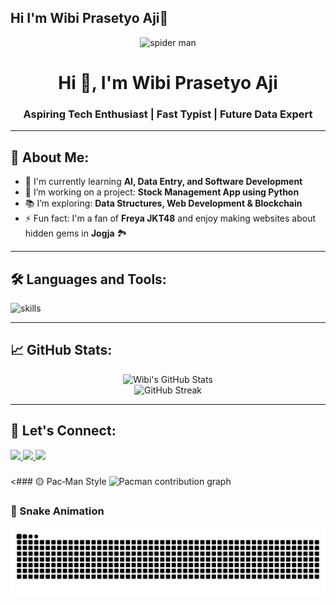 ## Hi I'm Wibi Prasetyo Aji👋

<!--
**Wibiboy/Wibiboy** is a ✨ _special_ ✨ repository because its `README.md` (this file) appears on your GitHub profile.

Here are some ideas to get you started:

- 🔭 I’m currently working on ...
- 🌱 I’m currently learning ...
- 👯 I’m looking to collaborate on ...
- 🤔 I’m looking for help with ...
- 💬 Ask me about ...
- 📫 How to reach me: ...
- 😄 Pronouns: ...
- ⚡ Fun fact: ...
-->
<!-- HEADER -->
<p align="center">
  <img src="https://media.giphy.com/media/1qErVv5GVUac8uqBJU/giphy.gif" width="200" alt="spider man">
</p>

<h1 align="center">Hi 👋, I'm Wibi Prasetyo Aji</h1>
<h3 align="center">Aspiring Tech Enthusiast | Fast Typist | Future Data Expert</h3>

---

## 💫 About Me:
- 🌱 I'm currently learning **AI, Data Entry, and Software Development**
- 🔭 I’m working on a project: **Stock Management App using Python**
- 📚 I’m exploring: **Data Structures, Web Development & Blockchain**
- ⚡ Fun fact: I'm a fan of **Freya JKT48** and enjoy making websites about hidden gems in **Jogja** 🏞️

---

## 🛠️ Languages and Tools:
<p align="left">
  <img src="https://skillicons.dev/icons?i=html,css,js,python,figma,git,vscode" alt="skills" />
</p>

---

## 📈 GitHub Stats:
<p align="center">
  <img src="https://github-readme-stats.vercel.app/api?username=Wibiboy&show_icons=true&theme=radical" alt="Wibi's GitHub Stats" />
  <br>
  <img src="https://github-readme-streak-stats.herokuapp.com/?user=Wibiboy&theme=radical" alt="GitHub Streak" />
</p>

---

## 🔗 Let's Connect:
<p align="left">
  <a href="https://www.linkedin.com/in/your-linkedin" target="_blank">
    <img src="https://img.shields.io/badge/LinkedIn-blue?logo=linkedin&logoColor=white" />
  </a>
  <a href="mailto:your@email.com">
    <img src="https://img.shields.io/badge/Email-D14836?logo=gmail&logoColor=white" />
  </a>
  <a href="https://yourportfolio.com">
    <img src="https://img.shields.io/badge/Portfolio-000?logo=vercel&logoColor=white" />
  </a>
</p>

###

<### 🟡 Pac‑Man Style
<picture>
  <source media="(prefers-color-scheme: dark)" srcset="https://raw.githubusercontent.com/Wibiboy/Wibiboy/output/pacman-contribution-graph-dark.svg">
  <source media="(prefers-color-scheme: light)" srcset="https://raw.githubusercontent.com/Wibiboy/Wibiboy/output/pacman-contribution-graph.svg">
  <img alt="Pacman contribution graph" src="https://raw.githubusercontent.com/Wibiboy/Wibiboy/output/pacman-contribution-graph.svg">
</picture>

### 🐍 Snake Animation
<img src="https://raw.githubusercontent.com/Wibiboy/Wibiboy/output/snake.svg" alt="Snake animation" />